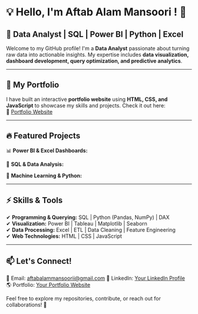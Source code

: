 # 💡 Hello, I'm Aftab Alam Mansoori ! 👋  

## 🚀 Data Analyst | SQL | Power BI | Python | Excel  

Welcome to my GitHub profile! I'm a **Data Analyst** passionate about turning raw data into actionable insights. My expertise includes **data visualization, dashboard development, query optimization, and predictive analytics**.  

---

## 📂 My Portfolio  
I have built an interactive **portfolio website** using **HTML, CSS, and JavaScript** to showcase my skills and projects. Check it out here:  
🔗 [Portfolio Website](https://aftabalammansoori.github.io/)  

---

## 🔥 Featured Projects  
📊 **Power BI & Excel Dashboards:**  


🔎 **SQL & Data Analysis:**  

🤖 **Machine Learning & Python:**  

---

## ⚡ Skills & Tools  
✔ **Programming & Querying:** SQL | Python (Pandas, NumPy) | DAX  
✔ **Visualization:** Power BI | Tableau | Matplotlib | Seaborn  
✔ **Data Processing:** Excel | ETL | Data Cleaning | Feature Engineering  
✔ **Web Technologies:** HTML | CSS | JavaScript  

---

## 📫 Let's Connect!  
📧 Email: aftabalammansoorii@gmail.com 
💼 LinkedIn: [Your LinkedIn Profile](https://www.linkedin.com/in/aftabalammansoorii/)  
🌎 Portfolio: [Your Portfolio Website]([your-portfolio-link.com](https://aftabalammansoori.github.io/))  

Feel free to explore my repositories, contribute, or reach out for collaborations! 🚀  
